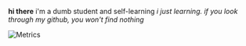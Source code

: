 **hi there**
i'm a dumb student and self-learning
_i just learning. if you look through my github, you won't find nothing_

![Metrics](https://metrics.lecoq.io/davidadarme?template=classic&isocalendar=1&base=header%2C%20activity%2C%20community%2C%20repositories%2C%20metadata&base.indepth=false&base.hireable=false&base.skip=false&isocalendar=false&isocalendar.duration=full-year&config.timezone=America%2FBogota)
